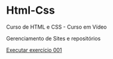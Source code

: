 # Html-Css
 Curso de HTML e CSS - Curso em Vídeo

Gerenciamento de Sites e repositórios

<a href="https://jonathannbarbosa.github.io/Html-Css/exercicios/ex001/index.html">Executar exercício 001</a>